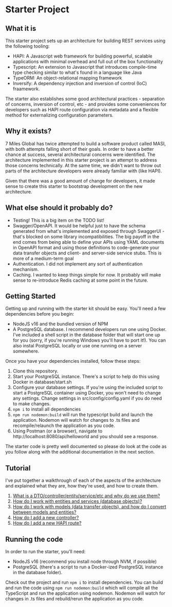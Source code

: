 # Starter Project

## What it is  
This starter project sets up an architecture for building REST services using the following tooling:
- HAPI:  A Javascript web framework for building powerful, scalable applications with minimal overhead and full out of the box functionality
- Typescript:  An extension to Javascript that introduces compile-time type checking similar to what's found in a language like Java
- TypeORM:  An object-relational mapping framework
- Inversify:  A dependency injection and inversion of control (IoC) fraamework.

The starter also establishes some good architectural practices - separation of concerns, inversion of control, etc - and provides some conveniences for developers such as HAPI route configuration via metadata and a flexible method for externalizing configuration parameters.

## Why it exists?
7 Miles Global has twice attempted to build a software product called MASI, with both attempts falling short of their goals.  In order to have a better chance at success, several architectural concerns were identified.  The architecture implemented in this starter project is an attempt to address those concerns technically.  At the same time, we didn't want to throw out parts of the architecture developers were already familiar with (like HAPI).

Given that there was a good amount of change for developers, it made sense to create this starter to bootstrap development on the new architecture.

## What else should it probably do?
- Testing!  This is a big item on the TODO list!
- Swagger/OpenAPI.  It would be helpful just to have the schema generated from what's implemented and exposed through SwaggerUI - that's blocked on some library incompatibilities.  The big payoff in the end comes from being able to define your APIs using YAML documents in OpenAPI format and using those definitions to code-generate your data transfer objects and client- and server-side service stubs.  This is more of a medium-term goal
- Authentication.  I did not implement any sort of authentication mechanism.
- Caching.  I wanted to keep things simple for now.  It probably will make sense to re-introduce Redis caching at some point in the future.

## Getting Started
Getting up and running with the starter kit should be easy.  You'll need a few dependencies before you begin:
- NodeJS v16 and the bundled version of NPM
- A PostgreSQL database.  I recommend developers run one using Docker.  I've included a shell script in the database folder that will start one up for you (sorry, if you're running Windows you'll have to port it!).  You can also instal PostgreSQL locally or use one running on a server somewhere.

Once you have your dependencies installed, follow these steps:
1. Clone this repository.
1. Start your PostgreSQL instance.  There's a script to help do this using Docker in database/start.sh
1. Configure your database settings.  If you're using the included script to start a PostgreSQL container using Docker, you won't need to change any settings.  Change settings in src/config/config.yaml if you do need to make changes.
1. ```npm i``` to install all dependencies
1. ```npm run nodemon:build``` will run the typescript build and launch the application.  Nodemon will watch for changes to .ts files and recompile/relaunch the application as you code.
1. Using Postman (or a browser), navigate to http://localhost:8080/api/helloworld and you should see a response.

The starter code is pretty well documented so please do look at the code as you follow along with the additional documentation in the next section.

## Tutorial

I've put together a walkthrough of each of the aspects of the architecture and explained what they are, how they're used, and how to create them.

1. [What is a DTO/controller/entity/service/etc and why do we use them?](what-is-this.md)
1. [How do I work with entities and services (database objects)?](working-with-entities-services.md)
1. [How do I work with models (data transfer objects), and how do I convert between models and entities?](working-with-models.md)
1. [How do I add a new controller?](add-controller.md)
1. [How do I add a new HAPI route?](add-hapi-route.md)

## Running the code

In order to run the starter, you'll need:
- NodeJS v16 (recommend you install node through NVM, if possible)
- PostgreSQL (there's a script to run a Docker-ized PostgreSQL instance in the database folder).

Check out the project and run ```npm i``` to install dependencies.  You can build and run the code using ```npm run nodemon:build``` which will compile all the TypeScript and run the application using nodemon.  Nodemon will watch for changes in .ts files and rebuild/rerun the application as you code.